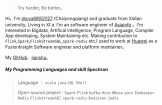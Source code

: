 > Try harder, Be better。

Hi，I'm [@cyq89051127](https://github.com/cyq89051127) (Chaiyongqiang) and graduate from Xidian university, Living in Xi'a. I'm an software engineer of [Asiainfo](https://www.asiainfo.com) 。I'm interested in Bigdata, Artifical intelligence, Program Language, Compiler App developing, System Maintaining etc. Making contribution to `Flink`,`Spark`,`FlinkStreamSQL`,`spark-redis` etc.I used to work at [Huawei](https://www.huawei.com/cn/) as a FusionInsight Software engineer and platform maintainer。

My [GitHub](https://github.com/cyq89051127)、[jianshu](https://www.jianshu.com/u/553b822195c0)。


##### My Programming Languages  and skill Spectrum


> Language ： `scala` `java` `SQL` `Shell`

> Open-source project :  `Spark` `Flink` `Kafka` `Hive` `HBase` `yarn` `Zookeeper` `Redis` `FlinkStreamSQl` `spark-redis` `Redisson` `Jedis`  
